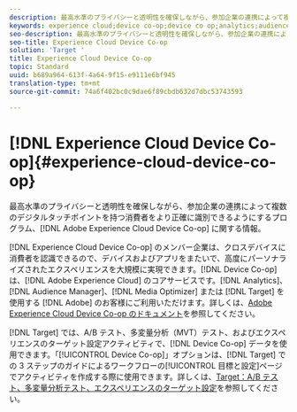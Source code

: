 ```yaml
---
description: 最高水準のプライバシーと透明性を確保しながら、参加企業の連携によって複数のデジタルタッチポイントを持つ消費者をより正確に識別できるようにするプログラムである Adobe Experience Cloud Device Co-op に関する情報。
keywords: experience cloud;device co-op;device co op;analytics;audience manager;aam;media optimizer;デバイスグラフ
seo-description: 最高水準のプライバシーと透明性を確保しながら、参加企業の連携によって複数のデジタルタッチポイントを持つ消費者をより正確に識別できるようにするプログラムである Adobe Experience Cloud Device Co-op に関する情報。
seo-title: Experience Cloud Device Co-op
solution: 'Target '
title: Experience Cloud Device Co-op
topic: Standard
uuid: b689a964-613f-4a64-9f15-e9111e6bf945
translation-type: tm+mt
source-git-commit: 74a6f402bc0c9dae6f89cbdb632d7dbc53743593

---
```



# [!DNL Experience Cloud Device Co-op]{#experience-cloud-device-co-op}

最高水準のプライバシーと透明性を確保しながら、参加企業の連携によって複数のデジタルタッチポイントを持つ消費者をより正確に識別できるようにするプログラム、[!DNL Adobe Experience Cloud Device Co-op] に関する情報。 

[!DNL Experience Cloud Device Co-op] のメンバー企業は、クロスデバイスに消費者を認識できるので、デバイスおよびアプリをまたいで、高度にパーソナライズされたエクスペリエンスを大規模に実現できます。[!DNL Device Co-op] は、[!DNL Adobe Experience Cloud] のコアサービスです。[!DNL Analytics]、[!DNL Audience Manager]、[!DNL Media Optimizer] または [!DNL Target] を使用する [!DNL Adobe] のお客様にご利用いただけます。詳しくは、[Adobe Experience Cloud Device Co-op のドキュメント](https://marketing.adobe.com/resources/help/en_US/mcdc/)を参照してください。

[!DNL Target] では、A/B テスト、多変量分析（MVT）テスト、およびエクスペリエンスのターゲット設定アクティビティで、[!DNL Device Co-op] データを使用できます。「[!UICONTROL Device Co-op]」オプションは、[!DNL Target] での 3 ステップのガイドによるワークフローの[!UICONTROL 目標と設定]ページでアクティビティを作成する際に使用できます。詳しくは、[Target：A/B テスト、多変量分析テスト、エクスペリエンスのターゲット設定](https://marketing.adobe.com/resources/help/en_US/mcdc/mcdc-target.html)を参照してください。
